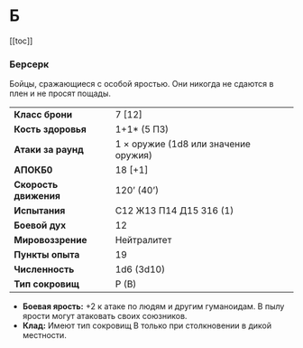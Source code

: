 # Б

[[toc]]

### Берсерк

Бойцы, сражающиеся с особой яростью. Они никогда не сдаются в плен и не просят пощады.

|                       |                                      |
| :-------------------- | :----------------------------------- |
| **Класс брони**       | 7 [12]                               |
| **Кость здоровья**    | 1+1* (5 ПЗ)                          |
| **Атаки за раунд**    | 1 × оружие (1d8 или значение оружия) |
| **АПОКБ0**            | 18 [+1]                              |
| **Скорость движения** | 120’ (40’)                           |
| **Испытания**         | C12 Ж13 П14 Д15 З16 (1)              |
| **Боевой дух**        | 12                                   |
| **Мировоззрение**     | Нейтралитет                          |
| **Пункты опыта**      | 19                                   |
| **Численность**       | 1d6 (3d10)                           |
| **Тип сокровищ**      | P (B)                                |



- **Боевая ярость:** +2 к атаке по людям и другим гуманоидам. В пылу ярости могут атаковать своих союзников.
- **Клад:** Имеют тип сокровищ B только при столкновении в дикой местности.